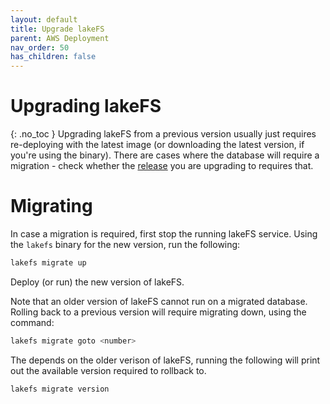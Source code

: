 ```yaml
---
layout: default
title: Upgrade lakeFS
parent: AWS Deployment
nav_order: 50
has_children: false
---
```


# Upgrading lakeFS
{: .no_toc }
Upgrading lakeFS from a previous version usually just requires re-deploying with the latest image (or downloading the latest version, if you're using the binary).
There are cases where the database will require a migration - check whether the [release](https://github.com/treeverse/lakeFS/releases) you are upgrading to requires that.

# Migrating

In case a migration is required, first stop the running lakeFS service.
Using the `lakefs` binary for the new version, run the following:

```bash
lakefs migrate up
```

Deploy (or run) the new version of lakeFS.

Note that an older version of lakeFS cannot run on a migrated database.
Rolling back to a previous version will require migrating down, using the command:

```bash
lakefs migrate goto <number>
```

The <number> depends on the older verison of lakeFS, running the following will print out the available version required to rollback to.

```bash
lakefs migrate version
```
